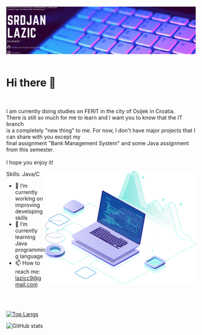 ![](https://github.com/Lazic997/Lazic997/blob/main/Lazic997.png)
<br>
<br>
# Hi there 👋
<br>


I am currently doing studies on FERIT in the city of Osijek in Croatia.<br>
There is still so much for me to learn and I want you to know that the IT branch<br> is
a completely "new thing" to me. For now, I don't have major projects that I can share with
you except my <br>final assignment "Bank Management System" and some Java assignment from this semester.<br><br>
I hope you enjoy it!

<img src="https://github.com/Lazic997/Lazic997/blob/main/pc.png" align="right" width="400" height="300"> 


Skills: Java/C

- 🔭 I’m currently working on improving developing skills 
- 🌱 I’m currently learning Java programming language 
- 📫 How to reach me: lazicc9@gmail.com 
    
<br>
<br>


    
[![Top Langs](https://github-readme-stats.vercel.app/api/top-langs/?username=Lazic997)](https://github.com/anuraghazra/github-readme-stats)
    
![GitHub stats](https://github-readme-stats.vercel.app/api?username=Lazic997&show_icons=true)
  

